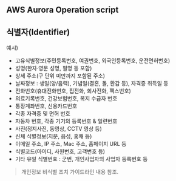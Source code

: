 ## AWS Aurora Operation script
## 식별자(Identifier)
예시)
- 고유식별정보(주민등록번호, 여권번호, 외국인등록번호, 운전면허번호)
- 성명(한자·영문 성명, 필명 등 포함)
- 상세 주소(구 단위 미만까지 포함된 주소)
- 날짜정보 : 생일(양/음력), 기념일(결혼, 돌, 환갑 등), 자격증 취득일 등
- 전화번호(휴대전화번호, 집전화, 회사전화, 팩스번호)
- 의료기록번호, 건강보험번호, 복지 수급자 번호
- 통장계좌번호, 신용카드번호
- 각종 자격증 및 면허 번호
- 자동차 번호, 각종 기기의 등록번호 & 일련번호
- 사진(정지사진, 동영상, CCTV 영상 등)
- 신체 식별정보(지문, 음성, 홍채 등)
- 이메일 주소, IP 주소, Mac 주소, 홈페이지 URL 등
- 식별코드(아이디, 사원번호, 고객번호 등)
- 기타 유일 식별번호 : 군번, 개인사업자의 사업자 등록번호 등

>개인정보 비식별 조치 가이드라인 내용 참조.
